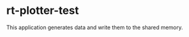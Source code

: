 rt-plotter-test
===============

This application generates data and write them to the shared memory.
